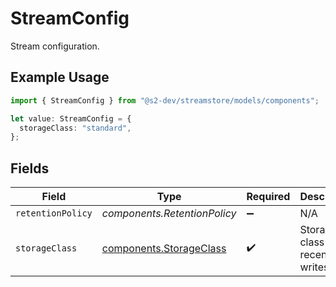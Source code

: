 # StreamConfig

Stream configuration.

## Example Usage

```typescript
import { StreamConfig } from "@s2-dev/streamstore/models/components";

let value: StreamConfig = {
  storageClass: "standard",
};
```

## Fields

| Field                                                              | Type                                                               | Required                                                           | Description                                                        |
| ------------------------------------------------------------------ | ------------------------------------------------------------------ | ------------------------------------------------------------------ | ------------------------------------------------------------------ |
| `retentionPolicy`                                                  | *components.RetentionPolicy*                                       | :heavy_minus_sign:                                                 | N/A                                                                |
| `storageClass`                                                     | [components.StorageClass](../../models/components/storageclass.md) | :heavy_check_mark:                                                 | Storage class for recent writes.                                   |
